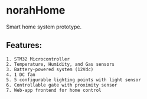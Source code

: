 # norahHome
Smart home system prototype.

## Features:
    1. STM32 Microcontroller
    2. Temperature, Humidity, and Gas sensors
    3. Battery-powered system (12Vdc)
    4. 1 DC fan
    5. 5 configurable lighting points with light sensor
    6. Controllable gate with proximity sensor
    7. Web-app frontend for home control

